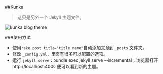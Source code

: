 ##Kunka

> 这只是另外一个 Jekyll 主题文件。

![kunka blog theme](images/blog.jpg)

###使用方法

* 使用```rake post title="title name"```自动添加文章到 ```_posts``` 文件夹。
* 修改 ```_config.yml```，里面有很多可以配置的选项。
* 运行 ```jekyll serve```：bundle exec jekyll serve --incremental；浏览器打开 http://localhost:4000 便可以看到新的主题。
